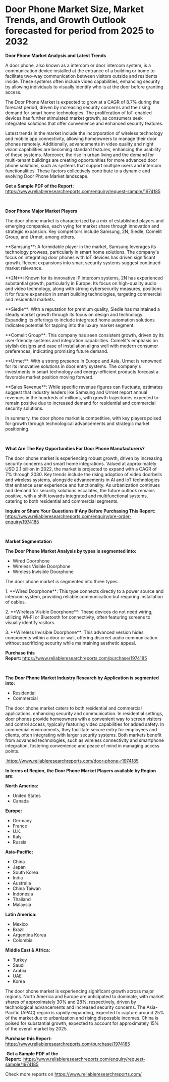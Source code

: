 <p><h1>Door Phone Market Size, Market Trends, and Growth Outlook forecasted for period from 2025 to 2032</h1></p><p><strong>Door Phone Market Analysis and Latest Trends</strong></p>
<p><p>A door phone, also known as a intercom or door intercom system, is a communication device installed at the entrance of a building or home to facilitate two-way communication between visitors outside and residents inside. These systems often include video capabilities, enhancing security by allowing individuals to visually identify who is at the door before granting access.</p><p>The Door Phone Market is expected to grow at a CAGR of 8.7% during the forecast period, driven by increasing security concerns and the rising demand for smart home technologies. The proliferation of IoT-enabled devices has further stimulated market growth, as consumers seek integrated solutions that offer convenience and enhanced security features. </p><p>Latest trends in the market include the incorporation of wireless technology and mobile app connectivity, allowing homeowners to manage their door phones remotely. Additionally, advancements in video quality and night vision capabilities are becoming standard features, enhancing the usability of these systems. Moreover, the rise in urban living and the demand for multi-tenant buildings are creating opportunities for more advanced door phone solutions, such as systems that support multiple users and intercom functionalities. These factors collectively contribute to a dynamic and evolving Door Phone Market landscape.</p></p>
<p><strong>Get a Sample PDF of the Report:&nbsp;</strong> <a href="https://www.reliableresearchreports.com/enquiry/request-sample/1974185?utm_campaign=3051&utm_medium=2&utm_source=Github&utm_content=ia&utm_term=04042025&utm_id=door-phone">https://www.reliableresearchreports.com/enquiry/request-sample/1974185</a></p>
<p>&nbsp;</p>
<p><strong>Door Phone Major Market Players</strong></p>
<p><p>The door phone market is characterized by a mix of established players and emerging companies, each vying for market share through innovation and strategic expansion. Key competitors include Samsung, 2N, Siedle, Comelit Group, and Urmet, among others.</p><p>**Samsung**: A formidable player in the market, Samsung leverages its technology prowess, particularly in smart home solutions. The company's focus on integrating door phones with IoT devices has driven significant growth. Recent expansions into smart security systems suggest continued market relevance.</p><p>**2N**: Known for its innovative IP intercom systems, 2N has experienced substantial growth, particularly in Europe. Its focus on high-quality audio and video technology, along with strong cybersecurity measures, positions it for future expansion in smart building technologies, targeting commercial and residential markets.</p><p>**Siedle**: With a reputation for premium quality, Siedle has maintained a steady market growth through its focus on design and technology. Expanding its offerings to include integrated home automation solutions indicates potential for tapping into the luxury market segment.</p><p>**Comelit Group**: This company has seen consistent growth, driven by its user-friendly systems and integration capabilities. Comelit's emphasis on stylish designs and ease of installation aligns well with modern consumer preferences, indicating promising future demand.</p><p>**Urmet**: With a strong presence in Europe and Asia, Urmet is renowned for its innovative solutions in door entry systems. The company's investments in smart technology and energy-efficient products forecast a favorable market position moving forward.</p><p>**Sales Revenue**: While specific revenue figures can fluctuate, estimates suggest that industry leaders like Samsung and Urmet report annual revenues in the hundreds of millions, with growth trajectories expected to remain positive due to increased demand for residential and commercial security solutions.</p><p>In summary, the door phone market is competitive, with key players poised for growth through technological advancements and strategic market positioning.</p></p>
<p>&nbsp;</p>
<p><strong>What Are The Key Opportunities For Door Phone Manufacturers?</strong></p>
<p><p>The door phone market is experiencing robust growth, driven by increasing security concerns and smart home integrations. Valued at approximately USD 2.1 billion in 2022, the market is projected to expand with a CAGR of 7% through 2030. Key trends include the rising adoption of video doorbells and wireless systems, alongside advancements in AI and IoT technologies that enhance user experience and functionality. As urbanization continues and demand for security solutions escalates, the future outlook remains positive, with a shift towards integrated and multifunctional systems, catering to both residential and commercial segments.</p></p>
<p><strong>Inquire or Share Your Questions If Any Before Purchasing This Report:</strong> <a href="https://www.reliableresearchreports.com/enquiry/pre-order-enquiry/1974185?utm_campaign=3051&utm_medium=2&utm_source=Github&utm_content=ia&utm_term=04042025&utm_id=door-phone">https://www.reliableresearchreports.com/enquiry/pre-order-enquiry/1974185</a></p>
<p>&nbsp;</p>
<p><strong>Market Segmentation</strong></p>
<p><strong>The Door Phone Market Analysis by types is segmented into:</strong></p>
<p><ul><li>Wired Doorphone</li><li>Wireless Visible Doorphone</li><li>Wireless Invisible Doorphone</li></ul></p>
<p><p>The door phone market is segmented into three types: </p><p>1. **Wired Doorphone**: This type connects directly to a power source and intercom system, providing reliable communication but requiring installation of cables.</p><p>2. **Wireless Visible Doorphone**: These devices do not need wiring, utilizing Wi-Fi or Bluetooth for connectivity, often featuring screens to visually identify visitors.</p><p>3. **Wireless Invisible Doorphone**: This advanced version hides components within a door or wall, offering discreet audio communication without sacrificing security while maintaining aesthetic appeal.</p></p>
<p><strong>Purchase this Report:&nbsp;</strong><a href="https://www.reliableresearchreports.com/purchase/1974185?utm_campaign=3051&utm_medium=2&utm_source=Github&utm_content=ia&utm_term=04042025&utm_id=door-phone">https://www.reliableresearchreports.com/purchase/1974185</a></p>
<p>&nbsp;</p>
<p><strong>The Door Phone Market Industry Research by Application is segmented into:</strong></p>
<p><ul><li>Residential</li><li>Commercial</li></ul></p>
<p><p>The door phone market caters to both residential and commercial applications, enhancing security and communication. In residential settings, door phones provide homeowners with a convenient way to screen visitors and control access, typically featuring video capabilities for added safety. In commercial environments, they facilitate secure entry for employees and clients, often integrating with larger security systems. Both markets benefit from advanced technologies, such as wireless connectivity and smartphone integration, fostering convenience and peace of mind in managing access points.</p></p>
<p><a href="https://www.reliableresearchreports.com/door-phone-r1974185?utm_campaign=3051&utm_medium=2&utm_source=Github&utm_content=ia&utm_term=04042025&utm_id=door-phone">&nbsp;https://www.reliableresearchreports.com/door-phone-r1974185</a></p>
<p><strong>In terms of Region, the Door Phone Market Players available by Region are:</strong></p>
<p>
    <p> <strong> North America: </strong>
        <ul>
            <li>United States</li>
            <li>Canada</li>
        </ul>
        </p> 
    <p> <strong> Europe: </strong>
        <ul>
            <li>Germany</li>
            <li>France</li>
            <li>U.K.</li>
            <li>Italy</li>
            <li>Russia</li>
        </ul>
        </p> 
    <p> <strong> Asia-Pacific: </strong>
        <ul>
            <li>China</li>
            <li>Japan</li>
            <li>South Korea</li>
            <li>India</li>
            <li>Australia</li>
            <li>China Taiwan</li>
            <li>Indonesia</li>
            <li>Thailand</li>
            <li>Malaysia</li>
        </ul>
        </p> 
    <p> <strong> Latin America: </strong>
        <ul>
            <li>Mexico</li>
            <li>Brazil</li>
            <li>Argentina Korea</li>
            <li>Colombia</li>
        </ul>
        </p> 
    <p> <strong> Middle East & Africa: </strong>
        <ul>
            <li>Turkey</li>
            <li>Saudi</li>
            <li>Arabia</li>
            <li>UAE</li>
            <li>Korea</li>
        </ul>
    </p>
    </p>
<p><p>The door phone market is experiencing significant growth across major regions. North America and Europe are anticipated to dominate, with market shares of approximately 30% and 28%, respectively, driven by technological advancements and increased security concerns. The Asia-Pacific (APAC) region is rapidly expanding, expected to capture around 25% of the market due to urbanization and rising disposable incomes. China is poised for substantial growth, expected to account for approximately 15% of the overall market by 2025.</p></p>
<p><strong>Purchase this Report: </strong><a href="https://www.reliableresearchreports.com/purchase/1974185?utm_campaign=3051&utm_medium=2&utm_source=Github&utm_content=ia&utm_term=04042025&utm_id=door-phone">https://www.reliableresearchreports.com/purchase/1974185</a></p>
<p>&nbsp;<strong>Get a Sample PDF of the Report:&nbsp;&nbsp;</strong><a href="https://www.reliableresearchreports.com/enquiry/request-sample/1974185?utm_campaign=3051&utm_medium=2&utm_source=Github&utm_content=ia&utm_term=04042025&utm_id=door-phone">https://www.reliableresearchreports.com/enquiry/request-sample/1974185</a></p>
<p><strong></strong></p>
<p>Check more reports on <a href="https://www.reliableresearchreports.com/?utm_campaign=3051&utm_medium=2&utm_source=Github&utm_content=ia&utm_term=04042025&utm_id=door-phone">https://www.reliableresearchreports.com/</a></p>
